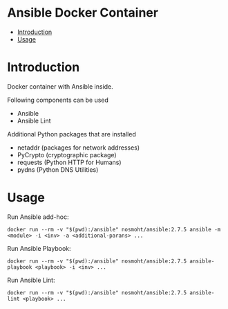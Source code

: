 Ansible Docker Container
==========

- [Introduction](#introduction)
- [Usage](#Usage)

# Introduction

Docker container with Ansible inside.

Following components can be used
- Ansible
- Ansible Lint

Additional Python packages that are installed
- netaddr (packages for network addresses)
- PyCrypto (cryptographic package)
- requests (Python HTTP for Humans)
- pydns (Python DNS Utilities)

# Usage
Run Ansible add-hoc:
```shell
docker run --rm -v "$(pwd):/ansible" nosmoht/ansible:2.7.5 ansible -m <module> -i <inv> -a <additional-parans> ...
```

Run Ansible Playbook:
```shell
docker run --rm -v "$(pwd):/ansible" nosmoht/ansible:2.7.5 ansible-playbook <playbook> -i <inv> ...
```

Run Ansible Lint:
```shell
docker run --rm -v "$(pwd):/ansible" nosmoht/ansible:2.7.5 ansible-lint <playbook> ...
```

